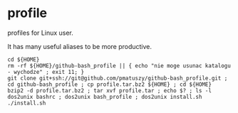 # profile
profiles for Linux user. 

It has many useful aliases to be more productive.

```
cd ${HOME}
rm -rf ${HOME}/github-bash_profile || { echo "nie moge usunac katalogu - wychodze" ; exit 11; }
git clone git+ssh://git@github.com/pmatuszy/github-bash_profile.git ;
cd github-bash_profile ; cp profile.tar.bz2 ${HOME} ; cd ${HOME}
bzip2 -d profile.tar.bz2 ; tar xvf profile.tar ; echo $? ; ls -l 
dos2unix bashrc ; dos2unix bash_profile ; dos2unix install.sh
./install.sh
```
